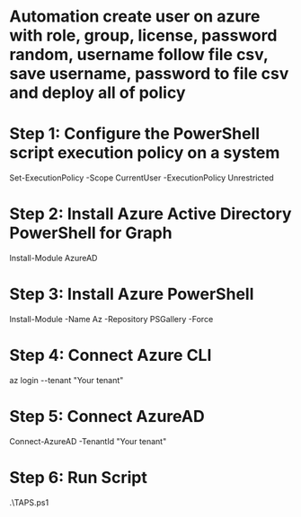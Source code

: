 # Automation create user on azure with role, group, license, password random, username follow file csv, save username, password to file csv and deploy all of policy 

# Step 1: Configure the PowerShell script execution policy on a system

Set-ExecutionPolicy -Scope CurrentUser -ExecutionPolicy Unrestricted

# Step 2: Install Azure Active Directory PowerShell for Graph

Install-Module AzureAD

# Step 3: Install Azure PowerShell

Install-Module -Name Az -Repository PSGallery -Force

# Step 4: Connect Azure CLI

az login --tenant "Your tenant"

# Step 5: Connect AzureAD

Connect-AzureAD -TenantId "Your tenant"

# Step 6: Run Script

.\TAPS.ps1
